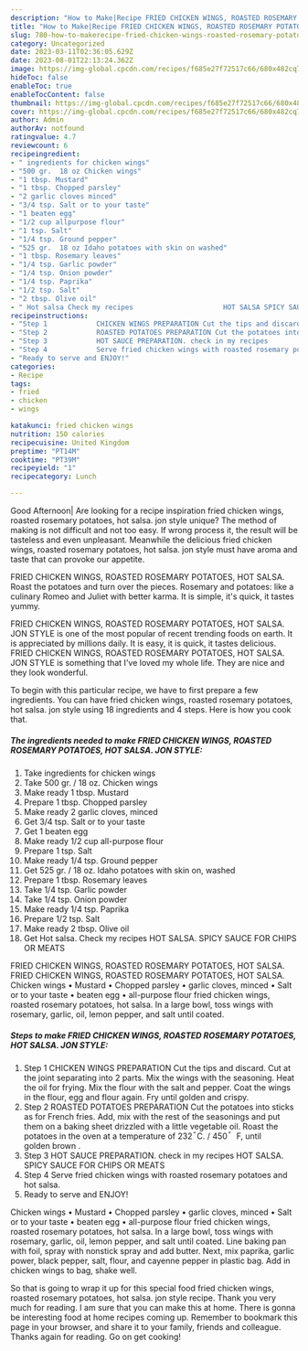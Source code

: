 ```yaml
---
description: "How to Make|Recipe FRIED CHICKEN WINGS, ROASTED ROSEMARY POTATOES, HOT SALSA. JON STYLE {That is Special"
title: "How to Make|Recipe FRIED CHICKEN WINGS, ROASTED ROSEMARY POTATOES, HOT SALSA. JON STYLE {That is Special"
slug: 780-how-to-makerecipe-fried-chicken-wings-roasted-rosemary-potatoes-hot-salsa-jon-style-that-is-special
category: Uncategorized
date: 2023-03-11T02:36:05.629Z
date: 2023-08-01T22:13:24.362Z
image: https://img-global.cpcdn.com/recipes/f685e27f72517c66/680x482cq70/fried-chicken-wings-roasted-rosemary-potatoes-hot-salsa-jon-style-recipe-main-photo.jpg
hideToc: false
enableToc: true
enableTocContent: false
thumbnail: https://img-global.cpcdn.com/recipes/f685e27f72517c66/680x482cq70/fried-chicken-wings-roasted-rosemary-potatoes-hot-salsa-jon-style-recipe-main-photo.jpg
cover: https://img-global.cpcdn.com/recipes/f685e27f72517c66/680x482cq70/fried-chicken-wings-roasted-rosemary-potatoes-hot-salsa-jon-style-recipe-main-photo.jpg
author: Admin
authorAv: notfound
ratingvalue: 4.7
reviewcount: 6
recipeingredient:
- " ingredients for chicken wings"
- "500 gr.  18 oz Chicken wings"
- "1 tbsp. Mustard"
- "1 tbsp. Chopped parsley"
- "2 garlic cloves minced"
- "3/4 tsp. Salt or to your taste"
- "1 beaten egg"
- "1/2 cup allpurpose flour"
- "1 tsp. Salt"
- "1/4 tsp. Ground pepper"
- "525 gr.  18 oz Idaho potatoes with skin on washed"
- "1 tbsp. Rosemary leaves"
- "1/4 tsp. Garlic powder"
- "1/4 tsp. Onion powder"
- "1/4 tsp. Paprika"
- "1/2 tsp. Salt"
- "2 tbsp. Olive oil"
- " Hot salsa Check my recipes                      HOT SALSA SPICY SAUCE FOR CHIPS OR MEATS"
recipeinstructions:
- "Step 1            CHICKEN WINGS PREPARATION Cut the tips and discard. Cut at the joint separating into 2 parts. Mix the wings with the seasoning. Heat the oil for frying. Mix the flour with the salt and pepper. Coat the wings in the flour, egg and flour again. Fry until golden and crispy."
- "Step 2            ROASTED POTATOES PREPARATION Cut the potatoes into sticks as for French fries. Add, mix with the rest of the seasonings and put them on a baking sheet drizzled with a little vegetable oil. Roast the potatoes in the oven at a temperature of 232 ֯ C. / 450 ֯   F, until golden brown ."
- "Step 3            HOT SAUCE PREPARATION. check in my recipes                                             HOT SALSA. SPICY SAUCE FOR CHIPS OR MEATS"
- "Step 4            Serve fried chicken wings with roasted rosemary potatoes and hot salsa."
- "Ready to serve and ENJOY!"
categories:
- Recipe
tags:
- fried
- chicken
- wings

katakunci: fried chicken wings 
nutrition: 150 calories
recipecuisine: United Kingdom
preptime: "PT14M"
cooktime: "PT39M"
recipeyield: "1"
recipecategory: Lunch

---
```



Good Afternoon| Are looking for a recipe inspiration fried chicken wings, roasted rosemary potatoes, hot salsa. jon style unique? The method of making is not difficult and not too easy. If wrong process it, the result will be tasteless and even unpleasant. Meanwhile the delicious fried chicken wings, roasted rosemary potatoes, hot salsa. jon style must have aroma and taste that can provoke our appetite.





FRIED CHICKEN WINGS, ROASTED ROSEMARY POTATOES, HOT SALSA. Roast the potatoes and turn over the pieces. Rosemary and potatoes: like a culinary Romeo and Juliet with better karma. It is simple, it&#39;s quick, it tastes yummy.

FRIED CHICKEN WINGS, ROASTED ROSEMARY POTATOES, HOT SALSA. JON STYLE is one of the most popular of recent trending foods on earth. It is appreciated by millions daily. It is easy, it is quick, it tastes delicious. FRIED CHICKEN WINGS, ROASTED ROSEMARY POTATOES, HOT SALSA. JON STYLE is something that I've loved my whole life. They are nice and they look wonderful.


To begin with this particular recipe, we have to first prepare a few ingredients. You can have fried chicken wings, roasted rosemary potatoes, hot salsa. jon style using 18 ingredients and 4 steps. Here is how you cook that.

<!--inarticleads1-->

##### The ingredients needed to make FRIED CHICKEN WINGS, ROASTED ROSEMARY POTATOES, HOT SALSA. JON STYLE:

1. Take  ingredients for chicken wings
1. Take 500 gr. / 18 oz. Chicken wings
1. Make ready 1 tbsp. Mustard
1. Prepare 1 tbsp. Chopped parsley
1. Make ready 2 garlic cloves, minced
1. Get 3/4 tsp. Salt or to your taste
1. Get 1 beaten egg
1. Make ready 1/2 cup all-purpose flour
1. Prepare 1 tsp. Salt
1. Make ready 1/4 tsp. Ground pepper
1. Get 525 gr. / 18 oz. Idaho potatoes with skin on, washed
1. Prepare 1 tbsp. Rosemary leaves
1. Take 1/4 tsp. Garlic powder
1. Take 1/4 tsp. Onion powder
1. Make ready 1/4 tsp. Paprika
1. Prepare 1/2 tsp. Salt
1. Make ready 2 tbsp. Olive oil
1. Get  Hot salsa. Check my recipes                      HOT SALSA. SPICY SAUCE FOR CHIPS OR MEATS


FRIED CHICKEN WINGS, ROASTED ROSEMARY POTATOES, HOT SALSA. FRIED CHICKEN WINGS, ROASTED ROSEMARY POTATOES, HOT SALSA. Chicken wings • Mustard • Chopped parsley • garlic cloves, minced • Salt or to your taste • beaten egg • all-purpose flour fried chicken wings, roasted rosemary potatoes, hot salsa. In a large bowl, toss wings with rosemary, garlic, oil, lemon pepper, and salt until coated. 

<!--inarticleads2-->

##### Steps to make FRIED CHICKEN WINGS, ROASTED ROSEMARY POTATOES, HOT SALSA. JON STYLE:

1. Step 1            CHICKEN WINGS PREPARATION Cut the tips and discard. Cut at the joint separating into 2 parts. Mix the wings with the seasoning. Heat the oil for frying. Mix the flour with the salt and pepper. Coat the wings in the flour, egg and flour again. Fry until golden and crispy.
1. Step 2            ROASTED POTATOES PREPARATION Cut the potatoes into sticks as for French fries. Add, mix with the rest of the seasonings and put them on a baking sheet drizzled with a little vegetable oil. Roast the potatoes in the oven at a temperature of 232 ֯ C. / 450 ֯   F, until golden brown .
1. Step 3            HOT SAUCE PREPARATION. check in my recipes                                             HOT SALSA. SPICY SAUCE FOR CHIPS OR MEATS
1. Step 4            Serve fried chicken wings with roasted rosemary potatoes and hot salsa.
1. Ready to serve and ENJOY!

Chicken wings • Mustard • Chopped parsley • garlic cloves, minced • Salt or to your taste • beaten egg • all-purpose flour fried chicken wings, roasted rosemary potatoes, hot salsa. In a large bowl, toss wings with rosemary, garlic, oil, lemon pepper, and salt until coated. Line baking pan with foil, spray with nonstick spray and add butter. Next, mix paprika, garlic power, black pepper, salt, flour, and cayenne pepper in plastic bag. Add in chicken wings to bag, shake well. 

So that is going to wrap it up for this special food fried chicken wings, roasted rosemary potatoes, hot salsa. jon style recipe. Thank you very much for reading. I am sure that you can make this at home. There is gonna be interesting food at home recipes coming up. Remember to bookmark this page in your browser, and share it to your family, friends and colleague. Thanks again for reading. Go on get cooking!
